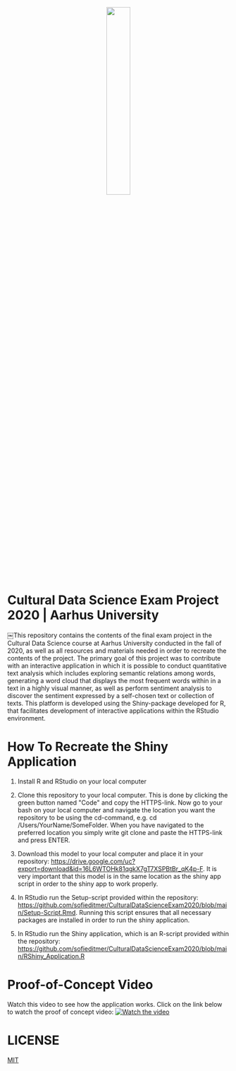 <p align="center" width="100%"><img width="33%" src="https://github.com/sofieditmer/CulturalDataScienceExamProject2020/blob/main/Sk%C3%A6rmbillede%202020-12-03%20kl.%2011.45.47.png"></p>

# Cultural Data Science Exam Project 2020 | Aarhus University
￼This repository contains the contents of the final exam project in the Cultural Data Science course at Aarhus University conducted in the fall of 2020, as well as all resources and materials needed in order to recreate the contents of the project. The primary goal of this project was to contribute with an interactive application in which it is possible to conduct quantitative text analysis which includes exploring semantic relations among words, generating a word cloud that displays the most frequent words within in a text in a highly visual manner, as well as perform sentiment analysis to discover the sentiment expressed by a self-chosen text or collection of texts. This platform is developed using the Shiny-package developed for R, that facilitates development of interactive applications within the RStudio environment. 


# How To Recreate the Shiny Application

1. Install R and RStudio on your local computer

2. Clone this repository to your local computer. This is done by clicking the green button named "Code" and copy the HTTPS-link. Now go to your bash on your local computer and navigate the location you want the repository to be using the cd-command, e.g. cd /Users/YourName/SomeFolder. When you have navigated to the preferred location you simply write git clone and paste the HTTPS-link and press ENTER.

3. Download this model to your local computer and place it in your repository: https://drive.google.com/uc?export=download&id=16L6WTOHk81qgkX7gT7XSPBtBr_qK4p-F. It is very important that this model is in the same location as the shiny app script in order to the shiny app to work properly.

4. In RStudio run the Setup-script provided within the repository: https://github.com/sofieditmer/CulturalDataScienceExam2020/blob/main/Setup-Script.Rmd. Running this script ensures that all necessary packages are installed in order to run the shiny application.

5. In RStudio run the Shiny application, which is an R-script provided within the repository: https://github.com/sofieditmer/CulturalDataScienceExam2020/blob/main/RShiny_Application.R

# Proof-of-Concept Video
Watch this video to see how the application works. Click on the link below to watch the proof of concept video:
[![Watch the video](https://github.com/sofieditmer/CulturalDataScienceExamProject2020/blob/main/Sk%C3%A6rmbillede%202020-12-03%20kl.%2011.39.22.png)](https://youtu.be/o_xUvygcZ10)

# LICENSE 
[MIT](https://github.com/sofieditmer/CulturalDataScienceExam2020/blob/main/LICENSE.md)
